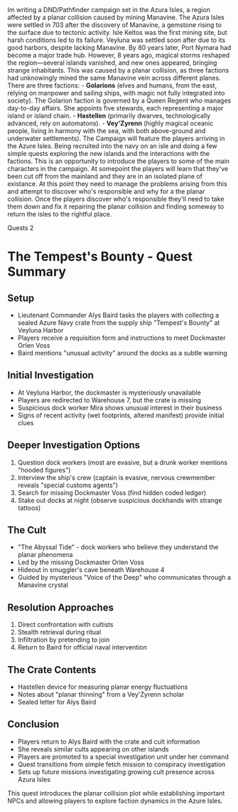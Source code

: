 
|                                                                                                                                                                                                                                                                                                                                                                                                                                                                                                                                                                                                                                                                                                                                                                                                                                                                                                                                                                                                                                                                                                                                                                                                                                                                                                                                  |
| -------------------------------------------------------------------------------------------------------------------------------------------------------------------------------------------------------------------------------------------------------------------------------------------------------------------------------------------------------------------------------------------------------------------------------------------------------------------------------------------------------------------------------------------------------------------------------------------------------------------------------------------------------------------------------------------------------------------------------------------------------------------------------------------------------------------------------------------------------------------------------------------------------------------------------------------------------------------------------------------------------------------------------------------------------------------------------------------------------------------------------------------------------------------------------------------------------------------------------------------------------------------------------------------------------------------------------- |
Im writing a DND/Pathfinder campaign set in the Azura Isles, a region affected by a planar collision caused by mining Manavine. The Azura Isles were settled in 703 after the discovery of Manavine, a gemstone rising to the surface due to tectonic activity. Isle Keltos was the first mining site, but harsh conditions led to its failure. Veyluna was settled soon after due to its good harbors, despite lacking Manavine. By 80 years later, Port Nymara had become a major trade hub. However, 8 years ago, magical storms reshaped the region—several islands vanished, and new ones appeared, bringing strange inhabitants. This was caused by a planar collision, as three factions had unknowingly mined the same Manavine vein across different planes. There are three factions: - **Golarions** (elves and humans, from the east, relying on manpower and sailing ships, with magic not fully integrated into society). The Golarion faction is governed by a Queen Regent who manages day-to-day affairs. She appoints five stewards, each representing a major island or island chain. - **Hastellen** (primarily dwarves, technologically advanced, rely on automatons). - **Vey'Zyrenn** (highly magical oceanic people, living in harmony with the sea, with both above-ground and underwater settlements).
The Campaign will feature the players arriving in the Azure Isles. Being recruited into the navy on an isle and doing a few simple quests exploring the new islands and the interactions with the factions. This is an opportunity to introduce the players to some of the main characters in the campaign. At somepoint the players will learn that they've been cut off from the mainland and they are in an isolated plane of existance. At this point they need to manage the problems arising from this and attempt to discover who's responsible and why for a the planar collision. Once the players discover who's responsible they'll need to take them down and fix it repairing the planar collision and finding someway to return the isles to the rightful place.

Quests
2
# The Tempest's Bounty - Quest Summary

## Setup

- Lieutenant Commander Alys Baird tasks the players with collecting a sealed Azure Navy crate from the supply ship "Tempest's Bounty" at Veyluna Harbor
- Players receive a requisition form and instructions to meet Dockmaster Orlen Voss
- Baird mentions "unusual activity" around the docks as a subtle warning

## Initial Investigation

- At Veyluna Harbor, the dockmaster is mysteriously unavailable
- Players are redirected to Warehouse 7, but the crate is missing
- Suspicious dock worker Mira shows unusual interest in their business
- Signs of recent activity (wet footprints, altered manifest) provide initial clues

## Deeper Investigation Options

1. Question dock workers (most are evasive, but a drunk worker mentions "hooded figures")
2. Interview the ship's crew (captain is evasive, nervous crewmember reveals "special customs agents")
3. Search for missing Dockmaster Voss (find hidden coded ledger)
4. Stake out docks at night (observe suspicious dockhands with strange tattoos)

## The Cult

- "The Abyssal Tide" - dock workers who believe they understand the planar phenomena
- Led by the missing Dockmaster Orlen Voss
- Hideout in smuggler's cave beneath Warehouse 4
- Guided by mysterious "Voice of the Deep" who communicates through a Manavine crystal

## Resolution Approaches

1. Direct confrontation with cultists
2. Stealth retrieval during ritual
3. Infiltration by pretending to join
4. Return to Baird for official naval intervention

## The Crate Contents

- Hastellen device for measuring planar energy fluctuations
- Notes about "planar thinning" from a Vey'Zyrenn scholar
- Sealed letter for Alys Baird

## Conclusion

- Players return to Alys Baird with the crate and cult information
- She reveals similar cults appearing on other islands
- Players are promoted to a special investigation unit under her command
- Quest transitions from simple fetch mission to conspiracy investigation
- Sets up future missions investigating growing cult presence across Azura Isles

This quest introduces the planar collision plot while establishing important NPCs and allowing players to explore faction dynamics in the Azure Isles.